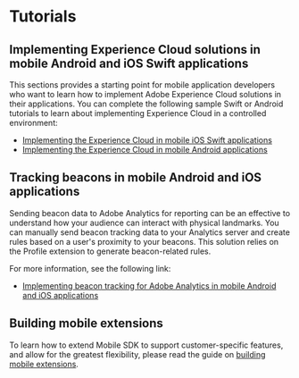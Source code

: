 # Tutorials

## Implementing Experience Cloud solutions in mobile Android and iOS Swift applications

This sections provides a starting point for mobile application developers who want to learn how to implement Adobe Experience Cloud solutions in their applications. You can complete the following sample Swift or Android tutorials to learn about implementing Experience Cloud in a controlled environment:

* [Implementing the Experience Cloud in mobile iOS Swift applications](https://experienceleague.adobe.com/docs/launch-learn/implementing-in-mobile-ios-swift-apps-with-launch/index.html)
* [Implementing the Experience Cloud in mobile Android applications](https://experienceleague.adobe.com/docs/launch-learn/implementing-in-mobile-android-apps-with-launch/index.html)

## Tracking beacons in mobile Android and iOS applications

Sending beacon data to Adobe Analytics for reporting can be an effective to understand how your audience can interact with physical landmarks. You can manually send beacon tracking data to your Analytics server and create rules based on a user's proximity to your beacons. This solution relies on the Profile extension to generate beacon-related rules.

For more information, see the following link:

* [Implementing beacon tracking for Adobe Analytics in mobile Android and iOS applications](./track-beacon.md)

## Building mobile extensions

To learn how to extend Mobile SDK to support customer-specific features, and allow for the greatest flexibility, please read the guide on [building mobile extensions](building-mobile-extensions.md).
